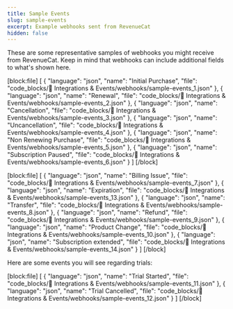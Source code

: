 ```yaml
---
title: Sample Events
slug: sample-events
excerpt: Example webhooks sent from RevenueCat
hidden: false
---
```

These are some representative samples of webhooks you might receive from RevenueCat. Keep in mind that webhooks can include additional fields to what's shown here.

[block:file]
[
  {
    "language": "json",
    "name": "Initial Purchase",
    "file": "code_blocks/🔌 Integrations & Events/webhooks/sample-events_1.json"
  },
  {
    "language": "json",
    "name": "Renewal",
    "file": "code_blocks/🔌 Integrations & Events/webhooks/sample-events_2.json"
  },
  {
    "language": "json",
    "name": "Cancellation",
    "file": "code_blocks/🔌 Integrations & Events/webhooks/sample-events_3.json"
  },
  {
    "language": "json",
    "name": "Uncancellation",
    "file": "code_blocks/🔌 Integrations & Events/webhooks/sample-events_4.json"
  },
  {
    "language": "json",
    "name": "Non Renewing Purchase",
    "file": "code_blocks/🔌 Integrations & Events/webhooks/sample-events_5.json"
  },
  {
    "language": "json",
    "name": "Subscription Paused",
    "file": "code_blocks/🔌 Integrations & Events/webhooks/sample-events_6.json"
  }
]
[/block]



[block:file]
[
  {
    "language": "json",
    "name": "Billing Issue",
    "file": "code_blocks/🔌 Integrations & Events/webhooks/sample-events_7.json"
  },
  {
    "language": "json",
    "name": "Expiration",
    "file": "code_blocks/🔌 Integrations & Events/webhooks/sample-events_13.json"
  },
  {
    "language": "json",
    "name": "Transfer",
    "file": "code_blocks/🔌 Integrations & Events/webhooks/sample-events_8.json"
  },
  {
    "language": "json",
    "name": "Refund",
    "file": "code_blocks/🔌 Integrations & Events/webhooks/sample-events_9.json"
  },
  {
    "language": "json",
    "name": "Product Change",
    "file": "code_blocks/🔌 Integrations & Events/webhooks/sample-events_10.json"
  },
  {
    "language": "json",
    "name": "Subscription extended",
    "file": "code_blocks/🔌 Integrations & Events/webhooks/sample-events_14.json"
  }
]
[/block]



Here are some events you will see regarding trials:

[block:file]
[
  {
    "language": "json",
    "name": "Trial Started",
    "file": "code_blocks/🔌 Integrations & Events/webhooks/sample-events_11.json"
  },
  {
    "language": "json",
    "name": "Trial Cancelled",
    "file": "code_blocks/🔌 Integrations & Events/webhooks/sample-events_12.json"
  }
]
[/block]

